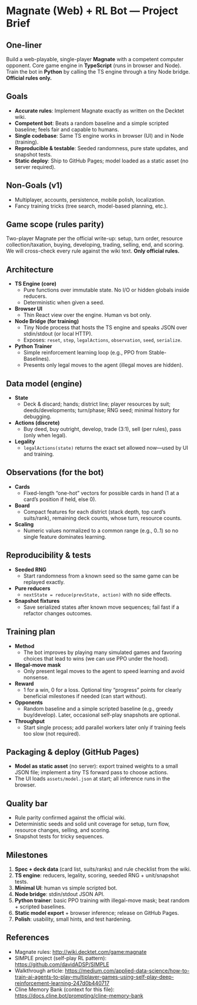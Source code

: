 # Magnate (Web) + RL Bot — Project Brief

## One-liner

Build a web-playable, single-player **Magnate** with a competent computer opponent. Core game engine in **TypeScript** (runs in browser and Node). Train the bot in **Python** by calling the TS engine through a tiny Node bridge. **Official rules only.**

## Goals

- **Accurate rules**: Implement Magnate exactly as written on the Decktet wiki.
- **Competent bot**: Beats a random baseline and a simple scripted baseline; feels fair and capable to humans.
- **Single codebase**: Same TS engine works in browser (UI) and in Node (training).
- **Reproducible & testable**: Seeded randomness, pure state updates, and snapshot tests.
- **Static deploy**: Ship to GitHub Pages; model loaded as a static asset (no server required).

## Non-Goals (v1)

- Multiplayer, accounts, persistence, mobile polish, localization.
- Fancy training tricks (tree search, model-based planning, etc.).

## Game scope (rules parity)

Two-player Magnate per the official write-up: setup, turn order, resource collection/taxation, buying, developing, trading, selling, end, and scoring. We will cross-check every rule against the wiki text. **Only official rules.**

## Architecture

- **TS Engine (core)**
  - Pure functions over immutable state. No I/O or hidden globals inside reducers.
  - Deterministic when given a seed.
- **Browser UI**
  - Thin React view over the engine. Human vs bot only.
- **Node Bridge (for training)**
  - Tiny Node process that hosts the TS engine and speaks JSON over stdin/stdout (or local HTTP).
  - Exposes: `reset`, `step`, `legalActions`, `observation`, `seed`, `serialize`.
- **Python Trainer**
  - Simple reinforcement learning loop (e.g., PPO from Stable-Baselines).
  - Presents only legal moves to the agent (illegal moves are hidden).

## Data model (engine)

- **State**
  - Deck & discard; hands; district line; player resources by suit; deeds/developments; turn/phase; RNG seed; minimal history for debugging.
- **Actions (discrete)**
  - Buy deed, buy outright, develop, trade (3:1), sell (per rules), pass (only when legal).
- **Legality**
  - `legalActions(state)` returns the exact set allowed now—used by UI and training.

## Observations (for the bot)

- **Cards**
  - Fixed-length “one-hot” vectors for possible cards in hand (1 at a card’s position if held, else 0).
- **Board**
  - Compact features for each district (stack depth, top card’s suits/rank), remaining deck counts, whose turn, resource counts.
- **Scaling**
  - Numeric values normalized to a common range (e.g., 0..1) so no single feature dominates learning.

## Reproducibility & tests

- **Seeded RNG**
  - Start randomness from a known seed so the same game can be replayed exactly.
- **Pure reducers**
  - `nextState = reduce(prevState, action)` with no side effects.
- **Snapshot fixtures**
  - Save serialized states after known move sequences; fail fast if a refactor changes outcomes.

## Training plan

- **Method**
  - The bot improves by playing many simulated games and favoring choices that lead to wins (we can use PPO under the hood).
- **Illegal-move mask**
  - Only present legal moves to the agent to speed learning and avoid nonsense.
- **Reward**
  - 1 for a win, 0 for a loss. Optional tiny “progress” points for clearly beneficial milestones if needed (can start without).
- **Opponents**
  - Random baseline and a simple scripted baseline (e.g., greedy buy/develop). Later, occasional self-play snapshots are optional.
- **Throughput**
  - Start single process; add parallel workers later only if training feels too slow (not required).

## Packaging & deploy (GitHub Pages)

- **Model as static asset** (no server): export trained weights to a small JSON file; implement a tiny TS forward pass to choose actions.
- The UI loads `assets/model.json` at start; all inference runs in the browser.

## Quality bar

- Rule parity confirmed against the official wiki.
- Deterministic seeds and solid unit coverage for setup, turn flow, resource changes, selling, and scoring.
- Snapshot tests for tricky sequences.

## Milestones

1. **Spec + deck data** (card list, suits/ranks) and rule checklist from the wiki.
2. **TS engine**: reducers, legality, scoring, seeded RNG + unit/snapshot tests.
3. **Minimal UI**: human vs simple scripted bot.
4. **Node bridge**: stdin/stdout JSON API.
5. **Python trainer**: basic PPO training with illegal-move mask; beat random + scripted baselines.
6. **Static model export** + browser inference; release on GitHub Pages.
7. **Polish**: usability, small hints, and test hardening.

## References

- Magnate rules: http://wiki.decktet.com/game:magnate
- SIMPLE project (self-play RL pattern): https://github.com/davidADSP/SIMPLE
- Walkthrough article: https://medium.com/applied-data-science/how-to-train-ai-agents-to-play-multiplayer-games-using-self-play-deep-reinforcement-learning-247d0b440717
- Cline Memory Bank (context for this file): https://docs.cline.bot/prompting/cline-memory-bank
